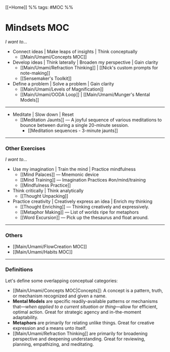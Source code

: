 [[+Home]]
%% tags: #MOC %% 
# Mindsets MOC
*I want to...*
- Connect ideas | Make leaps of insights | Think conceptually 
	- [[Main/Umami/Concepts MOC]]
- Develop ideas | Think laterally | Broaden my perspective | Gain clarity
	- [[Main/Umami/Refraction Thinking]] | [[Nick's custom prompts for note-making]]
	- [[Sensemaker's Toolkit]]
- Define a problem | Solve a problem | Gain clarity
	- [[Main/Umami/Levels of Magnification]]
	- [[Main/Umami/OODA Loop]] | [[Main/Umami/Munger's Mental Models]]

---
- Meditate | Slow down | Reset
	- [[Meditation Jaunts]] — A joyful sequence of various meditations to bounce between during a single 20-minute session. 
		- [[Meditation sequences - 3-minute jaunts]]

---
### Other Exercises
*I want to...*
- Use my imagination | Train the mind | Practice mindfulness
	- [[Mind Palaces]] — Mnemonic device
	- [[Mind Training]] — Imagination Practices #on/mind/training
	- [[Mindfulness Practice]]
- Think critically | Think analytically
	- [[Thought Unpacking]]
- Practice creativity | Creatively express an idea | Enrich my thinking
	- [[Thought Enriching]] — Thinking creatively and expressively.
	- [[Metaphor Making]] — List of worlds ripe for metaphors
	- [[Word Excursion]] — Pick up the thesaurus and float around.

---
### Others
- [[Main/Umami/FlowCreation MOC]]
- [[Main/Umami/Habits MOC]]

---
### Definitions
Let's define some overlapping conceptual categories:
-   [[Main/Umami/Concepts MOC|Concepts]]: A concept is a pattern, truth, or mechanism recognized and given a name.
-   **Mental Models** are specific readily-available patterns or mechanisms that—*when applied to a current situation or thing*—allow for efficient, optimal action. Great for strategic agency and in-the-moment adaptability.
-   **Metaphors** are primarily for relating unlike things. Great for creative expression and a means unto itself.
-   [[Main/Umami/Refraction Thinking]] are primarily for broadening perspective and deepening understanding. Great for reviewing, planning, empathizing, and meditating. 